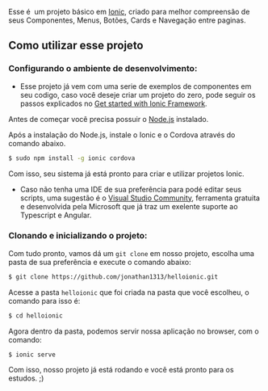 Esse é  um projeto básico em [Ionic](http://ionicframework.com/docs/), criado para melhor compreensão de seus Componentes, Menus, Botões, Cards e Navegação entre paginas.

## Como utilizar esse projeto

### Configurando o ambiente de desenvolvimento:

* Esse projeto já vem com uma serie de exemplos de componentes em seu codigo, caso você deseje criar um projeto do zero, pode seguir os passos explicados no [Get started with Ionic Framework](https://ionicframework.com/getting-started/).

Antes de começar você precisa possuir o [Node.js](https://nodejs.org/en/download/) instalado.

Após a instalação do Node.js, instale o Ionic e o Cordova através do comando abaixo.

```bash
$ sudo npm install -g ionic cordova
```
Com isso, seu sistema já está pronto para criar e utilizar projetos Ionic.

* Caso não tenha uma IDE de sua preferência para podé editar seus scripts, uma sugestão é o [Visual Studio Community](https://www.visualstudio.com/pt-br/vs/), ferramenta gratuita e desenvolvida pela Microsoft que já traz um exelente suporte ao Typescript e Angular.

### Clonando e inicializando o projeto:

Com tudo pronto, vamos dá um `git clone` em nosso projeto, escolha uma pasta de sua preferência e execute o comando abaixo:

```bash
$ git clone https://github.com/jonathan1313/helloionic.git
```

Acesse a pasta `helloionic` que foi criada na pasta que você escolheu, o comando para isso é:

```bash
$ cd helloionic
```

Agora dentro da pasta, podemos servir nossa aplicação no browser, com o comando:

```bash
$ ionic serve
```

Com isso, nosso projeto já está rodando e você está pronto para os estudos. ;) 
